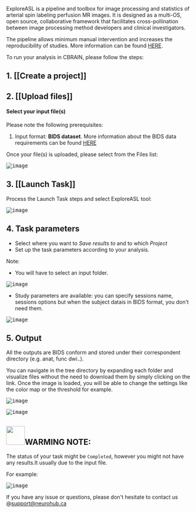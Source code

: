 ExploreASL is a pipeline and toolbox for image processing and statistics of arterial spin labeling perfusion MR images. 
It is designed as a multi-OS, open source, collaborative framework that facilitates cross-pollination between image processing method developers and clinical investigators.

The pipeline allows minimum manual intervention and increases the reproducibility of studies.
More information can be found [HERE](https://exploreasl.github.io/Documentation/1.9.0/).

To run your analysis in CBRAIN, please follow the steps: 

## 1. [[Create a project]]

## 2. [[Upload files]]

#### Select your input file(s)

Please note the following prerequisites:
1. Input format: **BIDS dataset**. 
More information about the BIDS data requirements can be found [HERE](https://sites.google.com/view/exploreasl/tutorials/how-to-start-exploreasl)

Once your file(s) is uploaded, please select from the Files list:

<kbd>![image](https://github.com/aces/cbrain/assets/115739667/970b7768-7d05-41b3-adee-3d09dfd9a159)</kbd>

## 3. [[Launch Task]]

Process the Launch Task steps and select ExploreASL tool:
 
<kbd>![image](https://github.com/aces/cbrain/assets/115739667/0c634375-9843-4c70-97cd-fb9de0cb3f4e)</kbd>

## 4. Task parameters

* Select where you want to _Save results to_ and to which _Project_
* Set up the task parameters according to your analysis.

Note: 
* You will have to select an input folder. 

<kbd>![image](https://github.com/aces/cbrain/assets/115739667/832009be-b4b5-4008-90be-0a605e80b0fb)</kbd>

* Study parameters are available: you can specify sessions name, sessions options but when the subject datais in BIDS format, you don't need them.

<kbd>![image](https://github.com/aces/cbrain/assets/115739667/df39bffe-5a28-4a67-8847-9d0c2d286f10)</kbd>

## 5. Output 

All the outputs are BIDS conform and stored under their correspondent directory (e.g. anat, func dwi..). 

You can navigate in the tree directory by expanding each folder and visualize files without the need to download them by simply clicking on the link. Once the image is loaded, you will be able to change the settings like the color map or the threshold for example.

<kbd>![image](https://github.com/aces/cbrain/assets/115739667/4dfa5f29-df19-463a-9da8-02b10e5a4934)</kbd>

<kbd>![image](https://github.com/aces/cbrain/assets/115739667/5aa0e58d-d758-47cd-a0c2-57b0fb587116)</kbd>

## <img src= "https://user-images.githubusercontent.com/115739667/223515025-f546da2a-831c-4478-abec-4ae7f2db6942.png" width="50">WARMING NOTE:

The status of your task might be `Completed`, however you might not have any results.It usually due to the input file.

For example:

<kbd>![image](https://github.com/aces/cbrain/assets/115739667/b021d0fe-1f66-4a9e-90c5-efa414a0de34)</kbd>

If you have any issue or questions,  please don't hesitate to contact us @support@neurohub.ca



